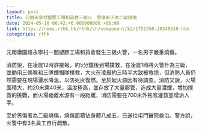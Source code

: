 ```yaml
---
layout: post
title: 元朗永寧村塑膠工場和貨倉三級火　受傷男子為二級燒傷
date: 2024-05-10 06:42:46.000000000 +08:00
link: https://news.rthk.hk/rthk/ch/component/k2/1752550-20240510.htm
categories: rthk
---
```


元朗庸園路永寧村一間塑膠工場和貨倉發生三級火警，一名男子嚴重燒傷。

消防說，在凌晨12時許接報，約5分鐘後到場撲救，在凌晨1時將火警升為三級，並動用三條喉和三隊煙帽隊撲救，大火在凌晨約三時半大致被救熄，但消防人員仍然需要在現場灑水降溫，以防死灰復燃。至於起火原因有待調查。消防又說，火場面積大，約20米乘40米，溫度極高，並存放了大量膠管，造成大量濃煙，增加撲救的挑戰，而火場距離水源有一段距離，消防需要在700米外拖喉灌救並增派人手。

至於男傷者為二級燒傷，燒傷面積佔身體八成五，已送往屯門醫院救治。警方說，火警中有3名員工自行疏散。
